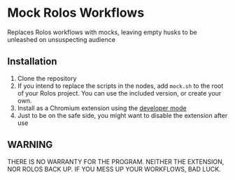 # Mock Rolos Workflows
Replaces Rolos workflows with mocks, leaving empty husks to be unleashed on unsuspecting audience
## Installation
1. Clone the repository
3. If you intend to replace the scripts in the nodes, add `mock.sh` to the root of your Rolos project. You can use the included version, or create your own.
3. Install as a Chromium extension using the [developer mode](https://developer.chrome.com/docs/extensions/mv3/getstarted/development-basics/#load-unpacked)
4. Just to be on the safe side, you might want to disable the extension after use
## WARNING
THERE IS NO WARRANTY FOR THE PROGRAM. NEITHER THE EXTENSION, NOR ROLOS BACK UP. IF YOU MESS UP YOUR WORKFLOWS, BAD LUCK.